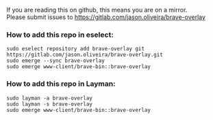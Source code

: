 If you are reading this on github, this means you are on a mirror.    
Please submit issues to https://gitlab.com/jason.oliveira/brave-overlay

### How to add this repo in eselect:

    sudo eselect repository add brave-overlay git https://gitlab.com/jason.oliveira/brave-overlay.git
    sudo emerge --sync brave-overlay    
    sudo emerge www-client/brave-bin::brave-overlay    

### How to add this repo in Layman:

    sudo layman -a brave-overlay    
    sudo layman -s brave-overlay
    sudo emerge www-client/brave-bin::brave-overlay

